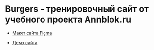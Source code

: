 # Burgers - тренировочный сайт от учебного проекта Annblok.ru

* [Макет сайтa Figma](https://www.figma.com/file/B5Rx3MdeOS0ivfelY8ZGhZ/Burgers-Menu-(Copy)?node-id=0%3A1)

* [Демо сайта](https://elenalobzineva.github.io/Module01-Burger/menu.html)